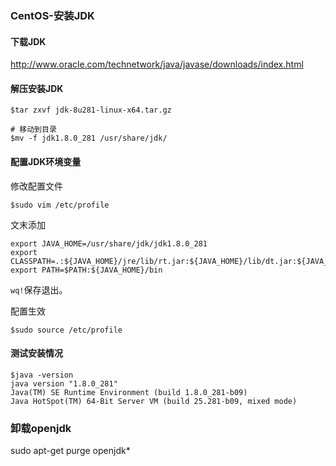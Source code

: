 ### CentOS-安装JDK

#### 下载JDK

http://www.oracle.com/technetwork/java/javase/downloads/index.html



#### 解压安装JDK

```
$tar zxvf jdk-8u281-linux-x64.tar.gz

# 移动到目录
$mv -f jdk1.8.0_281 /usr/share/jdk/
```



#### **配置JDK环境变量**

修改配置文件

```
$sudo vim /etc/profile
```

文末添加

```
export JAVA_HOME=/usr/share/jdk/jdk1.8.0_281
export CLASSPATH=.:${JAVA_HOME}/jre/lib/rt.jar:${JAVA_HOME}/lib/dt.jar:${JAVA_HOME}/lib/tools.jar
export PATH=$PATH:${JAVA_HOME}/bin
```



`wq!`保存退出。



配置生效

```
$sudo source /etc/profile
```



#### 测试安装情况

```
$java -version
java version "1.8.0_281"
Java(TM) SE Runtime Environment (build 1.8.0_281-b09)
Java HotSpot(TM) 64-Bit Server VM (build 25.281-b09, mixed mode)
```



### 卸载openjdk

 sudo apt-get purge openjdk*
